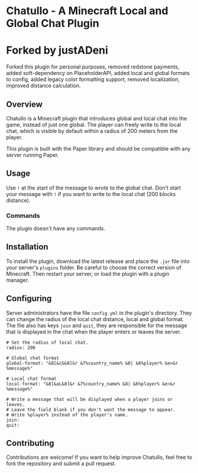 # Chatullo - A Minecraft Local and Global Chat Plugin

# Forked by justADeni
Forked this plugin for personal purposes, removed redstone payments, added soft-dependency on PlaceholderAPI,
added local and global formats to config, added legacy color formatting support, removed localization, improved distance calculation.

## Overview

Chatullo is a Minecraft plugin that introduces global and local chat into the game, instead of just one global. The player can freely write to the local chat, which is visible by default within a radius of 200 meters from the player.

This plugin is built with the Paper library and should be compatible with any server running Paper.

## Usage

Use `!` at the start of the message to wrote to the global chat. Don't start your message with `!` if you want to write to the local chat (200 blocks distance).

### Commands

The plugin doesn't have any commands.

## Installation

To install the plugin, download the latest release and place the `.jar` file into your server's `plugins` folder. Be careful to choose the correct version of Minecraft. Then restart your server, or load the plugin with a plugin manager.

## Configuring

Server administrators have the file `config.yml` in the plugin's directory.
They can change the radius of the local chat distance, local and global format. The file also has keys `join` and `quit`, they are responsible for the message that is displayed in the chat when the player enters or leaves the server. 
```
# Set the radius of local chat.
radius: 200

# Global chat format
global-format: "&8[&cG&8]&r &7%country_name% &8| &6%player% &e>&r %message%"

# Local chat format
local-format: "&8[&aL&8]&r &7%country_name% &8| &6%player% &e>&r %message%"

# Write a message that will be displayed when a player joins or leaves.
# Leave the field blank if you don't want the message to appear.
# Write %player% instead of the player's name.
join:
quit:
```

## Contributing

Contributions are welcome! If you want to help improve Chatullo, feel free to fork the repository and submit a pull request.
